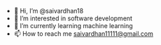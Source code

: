 - 👋 Hi, I’m @saivardhan18
- 👀 I’m interested in software development
- 🌱 I’m currently learning machine learning
- 📫 How to reach me saivardhan11111@gmail.com

<!---
saivardhan18/saivardhan18 is a ✨ special ✨ repository because its `README.md` (this file) appears on your GitHub profile.
You can click the Preview link to take a look at your changes.
--->
